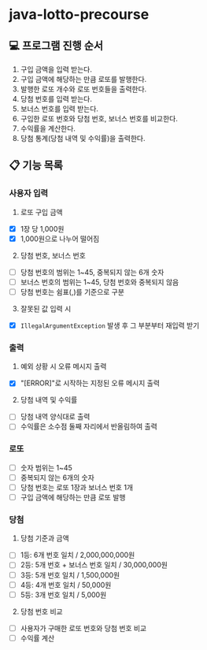 # java-lotto-precourse

## 💻 프로그램 진행 순서
1. 구입 금액을 입력 받는다.
2. 구입 금액에 해당하는 만큼 로또를 발행한다.
3. 발행한 로또 개수와 로또 번호들을 출력한다.
4. 당첨 번호를 입력 받는다.
5. 보너스 번호를 입력 받는다.
6. 구입한 로또 번호와 당첨 번호, 보너스 번호를 비교한다.
7. 수익률을 계산한다.
8. 당첨 통계(당첨 내역 및 수익률)을 출력한다.

## 📋 기능 목록
### 사용자 입력
1. 로또 구입 금액
- [x] 1장 당 1,000원
- [x] 1,000원으로 나누어 떨어짐

2. 당첨 번호, 보너스 번호
- [ ] 당첨 번호의 범위는 1~45, 중복되지 않는 6개 숫자
- [ ] 보너스 번호의 범위는 1~45, 당첨 번호와 중복되지 않음
- [ ] 당첨 번호는 쉼표(,)를 기준으로 구분

3. 잘못된 값 입력 시
- [x] ``IllegalArgumentException`` 발생 후 그 부분부터 재입력 받기

### 출력
1. 예외 상황 시 오류 메시지 출력
- [x] "[ERROR]"로 시작하는 지정된 오류 메시지 출력

2. 당첨 내역 및 수익률
- [ ] 당첨 내역 양식대로 출력
- [ ] 수익률은 소수점 둘째 자리에서 반올림하여 출력

### 로또
- [ ] 숫자 범위는 1~45
- [ ] 중복되지 않는 6개의 숫자
- [ ] 당첨 번호는 로또 1장과 보너스 번호 1개
- [ ] 구입 금액에 해당하는 만큼 로또 발행

### 당첨
1. 당첨 기준과 금액
- [ ] 1등: 6개 번호 일치 / 2,000,000,000원
- [ ] 2등: 5개 번호 + 보너스 번호 일치 / 30,000,000원
- [ ] 3등: 5개 번호 일치 / 1,500,000원
- [ ] 4등: 4개 번호 일치 / 50,000원
- [ ] 5등: 3개 번호 일치 / 5,000원

2. 당첨 번호 비교
- [ ] 사용자가 구매한 로또 번호와 당첨 번호 비교
- [ ] 수익률 계산